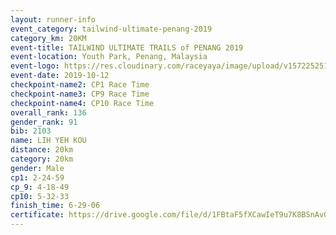 ```yaml
---
layout: runner-info 
event_category: tailwind-ultimate-penang-2019 
category_km: 20KM 
event-title: TAILWIND ULTIMATE TRAILS of PENANG 2019 
event-location: Youth Park, Penang, Malaysia 
event-logo: https://res.cloudinary.com/raceyaya/image/upload/v1572252513/logo/utop-2019_h9tzys.jpg 
event-date: 2019-10-12 
checkpoint-name2: CP1 Race Time 
checkpoint-name3: CP9 Race Time 
checkpoint-name4: CP10 Race Time 
overall_rank: 136
gender_rank: 91
bib: 2103
name: LIH YEH KOU
distance: 20km
category: 20km
gender: Male
cp1: 2-24-59
cp_9: 4-18-49
cp10: 5-32-33
finish_time: 6-29-06
certificate: https://drive.google.com/file/d/1FBtaF5fXCawIeT9u7K8BSnAvG5GxQAdL/view?usp=sharing
---
```

